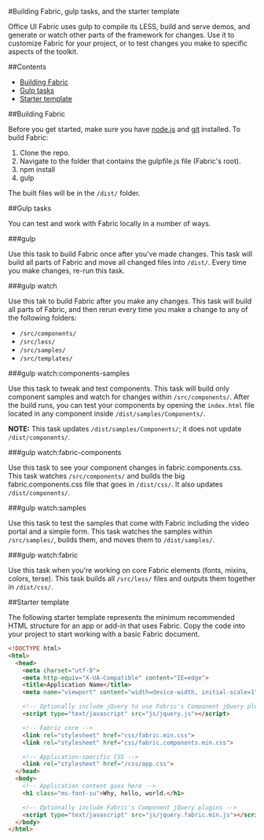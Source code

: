 #Building Fabric, gulp tasks, and the starter template

Office UI Fabric uses gulp to compile its LESS, build and serve demos, and generate or watch other parts of the framework for changes. Use it to customize Fabric for your project, or to test changes you make to specific aspects of the toolkit.

##Contents

- [Building Fabric](#building-fabric)
- [Gulp tasks](#gulp-tasks)
- [Starter template](#starter-template)

##Building Fabric

Before you get started, make sure you have [node.js](https://nodejs.org/) and [git](https://git-scm.com/) installed. To build Fabric:

1. Clone the repo.
2. Navigate to the folder that contains the gulpfile.js file (Fabric's root).
3. npm install
4. gulp

The built files will be in the `/dist/` folder.

##Gulp tasks

You can test and work with Fabric locally in a number of ways. 

###gulp

Use this task to build Fabric once after you've made changes. This task will build all parts of Fabric and move all changed files into `/dist/`. Every time you make changes, re-run this task.

###gulp watch

Use this tak to build Fabric after you make any changes. This task will build all parts of Fabric, and then rerun every time you make a change to any of the following folders: 
- `/src/components/`
- `/src/less/`
- `/src/samples/`
- `/src/templates/`

###gulp watch:components-samples

Use this task to tweak and test components. This task will build only component samples and watch for changes within `/src/components/`. After the build runs, you can test your components by opening the `index.html` file located in any component inside `/dist/samples/Components/`.

**NOTE:** This task updates `/dist/samples/Components/`; it does not update `/dist/components/`.

###gulp watch:fabric-components

Use this task to see your component changes in fabric.components.css. This task watches `/src/components/` and builds the big fabric.components.css file that goes in `/dist/css/`. It also updates `/dist/components/`.

###gulp watch:samples

Use this task to test the samples that come with Fabric including the video portal and a simple form. This task watches the samples within `/src/samples/`, builds them, and moves them to `/dist/samples/`.

###gulp watch:fabric

Use this task when you're working on core Fabric elements (fonts, mixins, colors, terse). This task builds all `/src/less/` files and outputs them together in `/dist/css/`.

##Starter template

The following starter template represents the minimum recommended HTML structure for an app or add-in that uses Fabric. Copy the code into your project to start working with a basic Fabric document.

```html
<!DOCTYPE html>
<html>
  <head>
    <meta charset="utf-8">
    <meta http-equiv="X-UA-Compatible" content="IE=edge">
    <title>Application Name</title>
    <meta name="viewport" content="width=device-width, initial-scale=1">

    <!-- Optionally include jQuery to use Fabric's Component jQuery plugins -->
    <script type="text/javascript" src="js/jquery.js"></script>

    <!-- Fabric core -->
    <link rel="stylesheet" href="css/fabric.min.css">
    <link rel="stylesheet" href="css/fabric.components.min.css">

    <!-- Application-specific CSS -->
    <link rel="stylesheet" href="/css/app.css">
  </head>
  <body>
    <!-- Application content goes here -->
    <h1 class="ms-font-su">Why, hello, world.</h1>

    <!-- Optionally include Fabric's Component jQuery plugins -->
    <script type="text/javascript" src="js/jquery.fabric.min.js"></script>
  </body>
</html>
```

